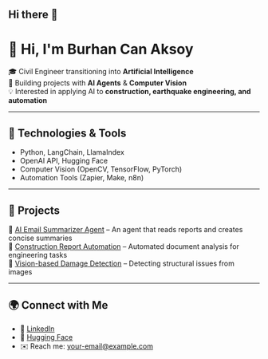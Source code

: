## Hi there 👋

<!--
**burhancanaksoy8/burhancanaksoy8** is a ✨ _special_ ✨ repository because its `README.md` (this file) appears on your GitHub profile.

Here are some ideas to get you started:

- 🔭 I’m currently working on ...
- 🌱 I’m currently learning ...
- 👯 I’m looking to collaborate on ...
- 🤔 I’m looking for help with ...
- 💬 Ask me about ...
- 📫 How to reach me: ...
- 😄 Pronouns: ...
- ⚡ Fun fact: ...
-->
# 👋 Hi, I'm Burhan Can Aksoy  

🎓 Civil Engineer transitioning into **Artificial Intelligence**  
🚀 Building projects with **AI Agents** & **Computer Vision**  
💡 Interested in applying AI to **construction, earthquake engineering, and automation**  

---

## 🔧 Technologies & Tools  
- Python, LangChain, LlamaIndex  
- OpenAI API, Hugging Face  
- Computer Vision (OpenCV, TensorFlow, PyTorch)  
- Automation Tools (Zapier, Make, n8n)  

---

## 📂 Projects  
🔹 [AI Email Summarizer Agent](#) – An agent that reads reports and creates concise summaries  
🔹 [Construction Report Automation](#) – Automated document analysis for engineering tasks  
🔹 [Vision-based Damage Detection](#) – Detecting structural issues from images  

---

## 🌍 Connect with Me  
- 💼 [LinkedIn](https://www.linkedin.com/)  
- 📂 [Hugging Face](https://huggingface.co/)  
- ✉️ Reach me: your-email@example.com
